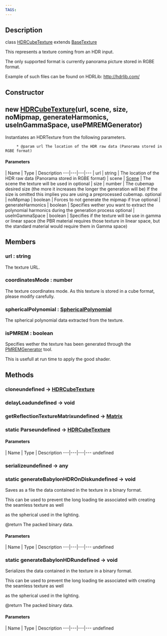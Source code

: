 ```yaml
---
TAGS:
---
```

## Description

class [HDRCubeTexture](/classes/2.4/HDRCubeTexture) extends [BaseTexture](/classes/2.4/BaseTexture)

This represents a texture coming from an HDR input.

The only supported format is currently panorama picture stored in RGBE format.

Example of such files can be found on HDRLib: http://hdrlib.com/

## Constructor

## new [HDRCubeTexture](/classes/2.4/HDRCubeTexture)(url, scene, size, noMipmap, generateHarmonics, useInGammaSpace, usePMREMGenerator)

Instantiates an HDRTexture from the following parameters.

         * @param url The location of the HDR raw data (Panorama stored in RGBE format)

#### Parameters
 | Name | Type | Description
---|---|---|---
 | url | string |  The location of the HDR raw data (Panorama stored in RGBE format)
 | scene | [Scene](/classes/2.4/Scene) |  The scene the texture will be used in
optional | size | number |  The cubemap desired size (the more it increases the longer the generation will be) If the size is omitted this implies you are using a preprocessed cubemap.
optional | noMipmap | boolean |  Forces to not generate the mipmap if true
optional | generateHarmonics | boolean |  Specifies wether you want to extract the polynomial harmonics during the generation process
optional | useInGammaSpace | boolean |  Specifies if the texture will be use in gamma or linear space (the PBR material requires those texture in linear space, but the standard material would require them in Gamma space)
## Members

### url : string

The texture URL.

### coordinatesMode : number

The texture coordinates mode. As this texture is stored in a cube format, please modify carefully.

### sphericalPolynomial : [SphericalPolynomial](/classes/2.4/SphericalPolynomial)

The spherical polynomial data extracted from the texture.

### isPMREM : boolean

Specifies wether the texture has been generated through the [PMREMGenerator](/classes/2.4/PMREMGenerator) tool.

This is usefull at run time to apply the good shader.

## Methods

### cloneundefined &rarr; [HDRCubeTexture](/classes/2.4/HDRCubeTexture)


### delayLoadundefined &rarr; void


### getReflectionTextureMatrixundefined &rarr; [Matrix](/classes/2.4/Matrix)


### static Parseundefined &rarr; [HDRCubeTexture](/classes/2.4/HDRCubeTexture)



#### Parameters
 | Name | Type | Description
---|---|---|---
undefined
### serializeundefined &rarr; any


### static generateBabylonHDROnDiskundefined &rarr; void

Saves as a file the data contained in the texture in a binary format.

This can be used to prevent the long loading tie associated with creating the seamless texture as well

as the spherical used in the lighting.

@return The packed binary data.

#### Parameters
 | Name | Type | Description
---|---|---|---
undefined
### static generateBabylonHDRundefined &rarr; void

Serializes the data contained in the texture in a binary format.

This can be used to prevent the long loading tie associated with creating the seamless texture as well

as the spherical used in the lighting.

@return The packed binary data.

#### Parameters
 | Name | Type | Description
---|---|---|---
undefined
